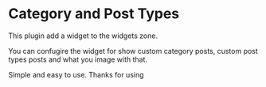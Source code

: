 Category and Post Types
========================

This plugin add a widget to the widgets zone.

You can confugire the widget for show custom category posts, custom post types posts and what you image with that. 

Simple and easy to use. Thanks for using
